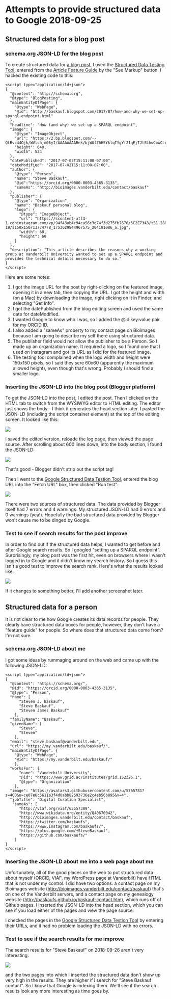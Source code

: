 # Attempts to provide structured data to Google  2018-09-25

## Structured data for a blog post

### schema.org JSON-LD for the blog post

To create structured data for [a blog post](http://baskauf.blogspot.com/2017/07/how-and-why-we-set-up-sparql-endpoint.html), I used the [Structured Data Testing Tool](https://search.google.com/structured-data/testing-tool), entered from the [Article Feature Guide](https://developers.google.com/search/docs/data-types/article) by the "See Markup" button.  I hacked the existing code to this:

```
<script type="application/ld+json">
{
  "@context": "http://schema.org",
  "@type": "BlogPosting",
  "mainEntityOfPage": {
    "@type": "WebPage",
    "@id": "http://baskauf.blogspot.com/2017/07/how-and-why-we-set-up-sparql-endpoint.html"
  },
  "headline": "How (and why) we set up a SPARQL endpoint",
  "image": {
    "@type": "ImageObject",
    "url": "https://2.bp.blogspot.com/--QLRvc44Ojk/WVlchjm06yI/AAAAAAAABek/bjWUfZ6HSYklqIYgYf21qEjTJtSLhwCowCLcBGAs/s640/application.png",
    "height": 640,
    "width": 524
  },
  "datePublished": "2017-07-02T15:11:00-07:00",
  "dateModified": "2017-07-02T15:11:00-07:00",
  "author": {
    "@type": "Person",
    "name": "Steve Baskauf",
    "@id":"https://orcid.org/0000-0003-4365-3135",
    "sameAs": "http://bioimages.vanderbilt.edu/contact/baskauf"
  },
  "publisher": {
    "@type": "Organization",
    "name": "Baskauf personal blog",
    "logo": {
      "@type": "ImageObject",
      "url": "https://scontent-atl3-1.cdninstagram.com/vp/94f43ab4c94ca56c3d74f3d275fb7670/5C2E73A3/t51.2885-19/s150x150/13774778_1753029844967575_204181086_a.jpg",
      "width": 60,
      "height": 60
    }
  },
  "description": "This article describes the reasons why a working group at Vanderbilt University wanted to set up a SPARQL endpoint and provides the technical details necessary to do so."
}
</script>
```

Here are some notes:

1. I got the image URL for the post by right-clicking on the featured image, opening it in a new tab, then copying the URL.  I got the height and width (on a Mac) by downloading the image, right clicking on it in Finder, and selecting "Get Info".
2. I got the datePublished from the blog editing screen and used the same date for dateModified.  
3. I wanted Google to know who I was, so I added the @id key:value pair for my ORCID ID.
4. I also added a "sameAs" property to my contact page on Bioimages because I am going to describe my self there using structured data.
5. The publisher field would not allow the publisher to be a Person. So I made up an organization name.  It required a logo, so I found one that I used on Instagram and got its URL as I did for the featured image.
6. The testing tool complained when the logo width and height were 150x150 pixels, so I said they sere 60x60 (apparently the maximum allowed height), even though that's wrong.  Probably I should find a smaller logo.

### Inserting the JSON-LD into the blog post (Blogger platform)

To get the JSON-LD into the post, I edited the post.  Then I clicked on the HTML tab to switch from the WYSIWYG editor to HTML editing.  The editor just shows the body - I think it generates the head section later.  I pasted the JSON-LD (including the script container element) at the top of the editing screen.  It looked like this:

![](blogger-html.png)

I saved the edited version, reloade the log page, then viewed the page source.  After scrolling about 600 lines down, into the body section, I found the JSON-LD: 

![](view-source.png)

That's good - Blogger didn't strip out the script tag!

Then I went to the [Google Structured Data Testion Tool](https://search.google.com/structured-data/testing-tool), entered the blog URL into the "Fetch URL" box, then clicked "Run test":

![](structured-data-test.png)

There were two sources of structured data.  The data provided by Blogger itself had 7 errors and 4 warnings.  My structured JSON-LD had 0 errors and 0 warnings (yea!).  Hopefully the bad structured data provided by Blogger won't cause me to be dinged by Google.

### Test to see if search results for the post improve

In order to find out if the structured data helps, I wanted to get before and after Google search results.  So I googled "setting up a SPARQL endpoint".  Surprisingly, my blog post was the first hit, even on browsers where I wasn't logged in to Google and it didn't know my search history.  So I guess this isn't a good test to improve the search rank.  Here's what the results looked like:

![](blogpost-google-search.png)

If it changes to something better, I'll add another screenshot later.

## Structured data for a person

It is not clear to me how Google creates its data records for people.  They clearly have structured data boxes for people, however, they don't have a "feature guide" for people.  So where does that structured data come from? I'm not sure.

### schema.org JSON-LD about me

I got some ideas by rummaging around on the web and came up with the following JSON-LD:  

```
<script type="application/ld+json">
{
  "@context": "https://schema.org/",
  "@id": "https://orcid.org/0000-0003-4365-3135",
  "@type": "Person",
  "name": [
      "Steven J. Baskauf",
      "Steve Baskauf",
      "Steven James Baskauf"
    ],
  "familyName": "Baskauf",
  "givenName": [
      "Steve",
      "Steven"
    ],
  "email": "steve.baskauf@vanderbilt.edu",
  "url": "https://my.vanderbilt.edu/baskauf/",
  "mainEntityOfPage": {
    "@type": "WebPage",
    "@id": "https://my.vanderbilt.edu/baskauf/"
    },
  "worksFor": {
      "name": "Vanderbilt University",
      "@id": "https://www.grid.ac/institutes/grid.152326.1",
      "@type": "Organization"
    },
  "image": "https://avatars3.githubusercontent.com/u/5765781?s=400&u=ce07e6c5611a3f4d0abb82593736e2c4eb56b095&v=4",
  "jobTitle": "Digital Curation Specialist",
   "sameAs": [
      "http://viaf.org/viaf/63557389",
      "http://www.wikidata.org/entity/Q40670042",
      "http://bioimages.vanderbilt.edu/contact/baskauf",
      "https://twitter.com/baskaufs",
      "https://www.instagram.com/baskaufs/",
      "https://plus.google.com/+SteveBaskauf",
      "https://github.com/baskaufs/"
    ]
}
</script>
```

### Inserting the JSON-LD about me into a web page about me

Unfortunately, all of the good places on the web to put structured data about myself (ORCID, VIAF, my WordPress page at Vanderbilt) have HTML that is not under my control. I did have two options: a contact page on my Bioimages website (http://bioimages.vanderbilt.edu/contact/baskauf) that's on one of the Vanderbilt servers, and a contact page on my genealogy website (http://baskaufs.github.io/baskauf-contact.htm), which runs off of Github pages.  I inserted the JSON-LD into the head section, which you can see if you load either of the pages and view the page source.

I checked the pages in the [Google Structured Data Testion Tool](https://search.google.com/structured-data/testing-tool) by entering their URLs, and it had no problem loading the JSON-LD with no errors.

### Test to see if the search results for me improve

The search results for "Steve Baskauf" on 2018-09-26 aren't very interesting:

![](baskauf-structured-data-test-search-2018-09-26.png)

and the two pages into which I inserted the structured data don't show up very high in the results. They are higher if I search for "Steve Baskauf contact".  So I know that Google is indexing them.  We'll see if the search results look any more interesting as time goes by.